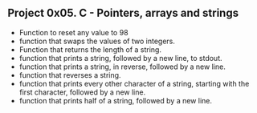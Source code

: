 ## Project 0x05. C - Pointers, arrays and strings
* Function to reset any value to 98
* function that swaps the values of two integers.
* Function that returns the length of a string.
* function that prints a string, followed by a new line, to stdout.
* function that prints a string, in reverse, followed by a new line.
* function that reverses a string.
* function that prints every other character of a string, starting with the first character, followed by a new line.
* function that prints half of a string, followed by a new line.


